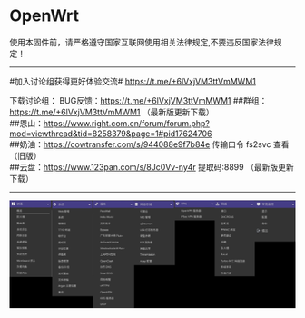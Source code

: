 # OpenWrt
使用本固件前，请严格遵守国家互联网使用相关法律规定,不要违反国家法律规定！ 

------------------------------------------------------
#加入讨论组获得更好体验交流# https://t.me/+6lVxjVM3ttVmMWM1  

下载讨论组：
BUG反馈：https://t.me/+6lVxjVM3ttVmMWM1
##群组：https://t.me/+6lVxjVM3ttVmMWM1  （最新版更新下载）  
##恩山：https://www.right.com.cn/forum/forum.php?mod=viewthread&tid=8258379&page=1#pid17624706  
##奶油：https://cowtransfer.com/s/944088e9f7b84e 传输口令 fs2svc 查看 （旧版）  
##云盘：https://www.123pan.com/s/8Jc0Vv-ny4r 提取码:8899 （最新版更新下载）

------------------------------------------------------
  
![Image text](https://github.com/mcusee/OpenWrt/blob/main/img/IMG_1434%202.JPG)
